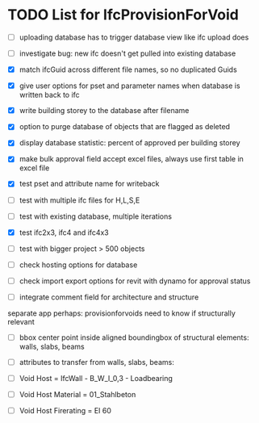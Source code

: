 # TODO List for IfcProvisionForVoid

- [ ] uploading database has to trigger database view like ifc upload does
- [ ] investigate bug: new ifc doesn't get pulled into existing database
- [x] match ifcGuid across different file names, so no duplicated Guids
- [x] give user options for pset and parameter names when database is written back to ifc
- [x] write building storey to the database after filename
- [x] option to purge database of objects that are flagged as deleted
- [x] display database statistic: percent of approved per building storey
- [x] make bulk approval field accept excel files, always use first table in excel file
- [x] test pset and attribute name for writeback
- [ ] test with multiple ifc files for H,L,S,E
- [ ] test with existing database, multiple iterations
- [x] test ifc2x3, ifc4 and ifc4x3
- [ ] test with bigger project > 500 objects
- [ ] check hosting options for database
- [ ] check import export options for revit with dynamo for approval status
- [ ] integrate comment field for architecture and structure


separate app perhaps: provisionforvoids need to know if structurally relevant
- [ ] bbox center point inside aligned boundingbox of structural elements: walls, slabs, beams

- [ ] attributes to transfer from walls, slabs, beams:
- [ ] Void Host             = IfcWall - B_W_I_0,3 - Loadbearing
- [ ] Void Host Material    = 01_Stahlbeton
- [ ] Void Host Firerating  = EI 60
